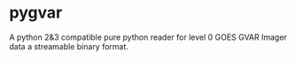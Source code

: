 # pygvar 
A python 2&3 compatible pure python reader for level 0 GOES GVAR Imager data a streamable binary format.

